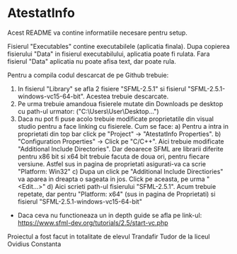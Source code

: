 # AtestatInfo

Acest README va contine informatiile necesare pentru setup.

Fisierul "Executables" contine executabilele (aplicatia finala). Dupa copierea fisierului "Data" in fisierul executabilului, aplicatia poate fi rulata. 
Fara fisierul "Data" aplicatia nu poate afisa text, dar poate rula.

Pentru a compila codul descarcat de pe Github trebuie: 

1. In fisierul "Library" se afla 2 fisiere "SFML-2.5.1" si fisierul "SFML-2.5.1-windows-vc15-64-bit". Acestea trebuie descarcate.
2. Pe urma trebuie amandoua fisierele mutate din Downloads pe desktop cu path-ul urmator: ("C:\Users\User\Desktop\...")
3. Daca nu pot fi puse acolo trebuie modificate proprietatile din visual studio pentru a face linking cu fisierele. Cum se face:
  a) Pentru a intra in proprietati din top bar click pe "Project" -> "AtestatInfo Properties".
  b) "Configuration Properties" -> Click pe "C/C++". Aici trebuie modificate "Additional Include Directories". Dar deoarece SFML are librarii diferite pentru x86 bit si x64 bit trebuie facuta de doua ori, pentru fiecare versiune. Astfel sus in pagina de proprietati asigurati-va ca scrie "Platform: Win32"
  c) Dupa un click pe "Additional Include Directiories" va aparea in dreapta o sageata in jos. Click pe aceasta, pe urma "<Edit...>"
  d) Aici scrieti path-ul fisierului "SFML-2.5.1". Acum trebuie repetate, dar pentru "Platform: x64" (sus in pagina de Proprietati) si fisierul "SFML-2.5.1-windows-vc15-64-bit"
  * Daca ceva nu functioneaza un in depth guide se afla pe link-ul: https://www.sfml-dev.org/tutorials/2.5/start-vc.php


Proiectul a fost facut in totalitate de elevul Trandafir Tudor de la liceul Ovidius Constanta
